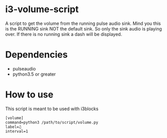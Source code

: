 # i3-volume-script
A script to get the volume from the running pulse audio sink. Mind you this is the RUNNING sink NOT the default sink. So only the sink audio is playing over. If there is no running sink a dash will be displayed.

# Dependencies
- pulseaudio
- python3.5 or greater

# How to use
This script is meant to be used with i3blocks

```
[volume]
command=python3 /path/to/script/volume.py
label=♫
interval=1
```
